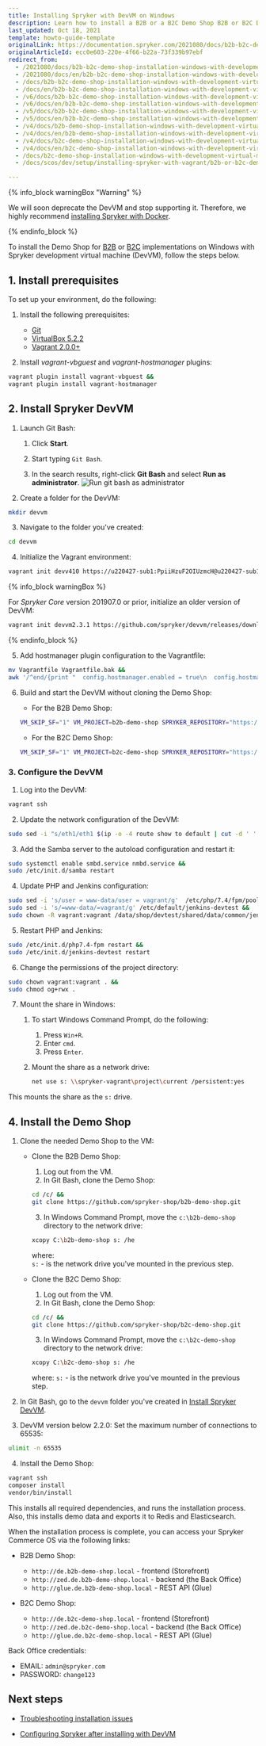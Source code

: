 ```yaml
---
title: Installing Spryker with DevVM on Windows
description: Learn how to install a B2B or a B2C Demo Shop B2B or B2C Demo Shop on Windows, with Development Virtual Machine
last_updated: Oct 18, 2021
template: howto-guide-template
originalLink: https://documentation.spryker.com/2021080/docs/b2b-b2c-demo-shop-installation-windows-with-development-virtual-machine
originalArticleId: ecc0e603-220e-4f66-b22a-73f339b97ebf
redirect_from:
  - /2021080/docs/b2b-b2c-demo-shop-installation-windows-with-development-virtual-machine
  - /2021080/docs/en/b2b-b2c-demo-shop-installation-windows-with-development-virtual-machine
  - /docs/b2b-b2c-demo-shop-installation-windows-with-development-virtual-machine
  - /docs/en/b2b-b2c-demo-shop-installation-windows-with-development-virtual-machine
  - /v6/docs/b2b-b2c-demo-shop-installation-windows-with-development-virtual-machine
  - /v6/docs/en/b2b-b2c-demo-shop-installation-windows-with-development-virtual-machine
  - /v5/docs/b2b-b2c-demo-shop-installation-windows-with-development-virtual-machine
  - /v5/docs/en/b2b-b2c-demo-shop-installation-windows-with-development-virtual-machine
  - /v4/docs/b2b-demo-shop-installation-windows-with-development-virtual-machine
  - /v4/docs/en/b2b-demo-shop-installation-windows-with-development-virtual-machine
  - /v4/docs/b2c-demo-shop-installation-windows-with-development-virtual-machine
  - /v4/docs/en/b2c-demo-shop-installation-windows-with-development-virtual-machine
  - /docs/b2c-demo-shop-installation-windows-with-development-virtual-machine
  - /docs/scos/dev/setup/installing-spryker-with-vagrant/b2b-or-b2c-demo-shop-installation-windows-with-development-virtual-machine.html

---
```


{% info_block warningBox "Warning" %}

We will soon deprecate the DevVM and stop supporting it. Therefore, we highly recommend [installing Spryker with Docker](/docs/scos/dev/setup/installing-spryker-with-docker/installing-spryker-with-docker.html).

{% endinfo_block %}

To install the Demo Shop for [B2B](/docs/scos/user/intro-to-spryker/b2b-suite.html) or [B2C](/docs/scos/user/intro-to-spryker/b2c-suite.html) implementations on Windows with Spryker development virtual machine (DevVM), follow the steps below.

## 1. Install prerequisites

To set up your environment, do the following:

1. Install the following prerequisites:

    * [Git](https://git-scm.com/book/en/v2/Getting-Started-Installing-Git)
    * [VirtualBox 5.2.2](https://www.virtualbox.org/wiki/Download_Old_Builds_5_2)
    * [Vagrant 2.0.0+](https://www.vagrantup.com/downloads.html)

2. Install *vagrant-vbguest* and *vagrant-hostmanager* plugins:

```bash
vagrant plugin install vagrant-vbguest &&
vagrant plugin install vagrant-hostmanager
```

## 2. Install Spryker DevVM

1. Launch Git Bash:

    1. Click **Start**.

    2. Start typing `Git Bash`.

    3. In the search results, right-click **Git Bash** and select **Run as administrator**.
![Run git bash as administrator](https://spryker.s3.eu-central-1.amazonaws.com/docs/Developer+Guide/Installation/B2B+Demo+Shop+Installation+Guide/run-git-bash-as-administrator.png)

2. Create a folder for the DevVM:

```bash
mkdir devvm
```

3. Navigate to the folder you've created:

```bash
cd devvm				
```

4. Initialize the Vagrant environment:

```bash
vagrant init devv410 https://u220427-sub1:PpiiHzuF2OIUzmcH@u220427-sub1.your-storagebox.de/devvm_v4.1.0.box
```

{% info_block warningBox %}

For _Spryker Core_ version 201907.0 or prior, initialize an older version of DevVM:

```bash
vagrant init devvm2.3.1 https://github.com/spryker/devvm/releases/download/v2.3.1/spryker-devvm.box
```

{% endinfo_block %}

5. Add hostmanager plugin configuration to the Vagrantfile:

```bash
mv Vagrantfile Vagrantfile.bak &&
awk '/^end/{print "  config.hostmanager.enabled = true\n  config.hostmanager.manage_host = true"}1' Vagrantfile.bak &gt; Vagrantfile
```

6. Build and start the DevVM without cloning the Demo Shop:

    * For the B2B Demo Shop:

    ```bash
    VM_SKIP_SF="1" VM_PROJECT=b2b-demo-shop SPRYKER_REPOSITORY="https://github.com/spryker-shop/b2b-demo-shop.git" vagrant up
    ```

    * For the B2C Demo Shop:

    ```bash
    VM_SKIP_SF="1" VM_PROJECT=b2c-demo-shop SPRYKER_REPOSITORY="https://github.com/spryker-shop/b2c-demo-shop.git" vagrant up
    ```

### 3. Configure the DevVM

1. Log into the DevVM:

```bash
vagrant ssh
```

2. Update the network configuration of the DevVM:

```bash
sudo sed -i "s/eth1/eth1 $(ip -o -4 route show to default | cut -d ' ' -f 5)/g; s/create mask = 0775/create mask = 0777/g; s/directory mask = 0775/directory mask = 0777\n  force user = vagrant\n  force group = vagrant/g"  /etc/samba/smb.conf
```

3. Add the Samba server to the autoload configuration and restart it:

```bash
sudo systemctl enable smbd.service nmbd.service &&
sudo /etc/init.d/samba restart
```

4. Update PHP and Jenkins configuration:

```bash
sudo sed -i 's/user = www-data/user = vagrant/g'  /etc/php/7.4/fpm/pool.d/*.conf &&
sudo sed -i 's/=www-data/=vagrant/g' /etc/default/jenkins-devtest &&
sudo chown -R vagrant:vagrant /data/shop/devtest/shared/data/common/jenkins
```

5. Restart PHP and Jenkins:

```bash
sudo /etc/init.d/php7.4-fpm restart &&
sudo /etc/init.d/jenkins-devtest restart
```

6. Change the permissions of the project directory:

```bash
sudo chown vagrant:vagrant . &&
sudo chmod og+rwx .
```

7. Mount the share in Windows:

    1. To start Windows Command Prompt, do the following:
        1. Press `Win+R`.
        2. Enter `cmd`.
        3. Press `Enter`.

    2. Mount the share as a network drive:

       ```bash
       net use s: \\spryker-vagrant\project\current /persistent:yes
       ```

This mounts the share as the `s:` drive.


## 4. Install the Demo Shop

1. Clone the needed Demo Shop to the VM:

    * Clone the B2B Demo Shop:

        1. Log out from the VM.
        2. In Git Bash, clone the Demo Shop:

        ```bash
        cd /c/ &&
        git clone https://github.com/spryker-shop/b2b-demo-shop.git
        ```

        3. In Windows Command Prompt, move the `c:\b2b-demo-shop` directory to the network drive:

        ```bash
        xcopy C:\b2b-demo-shop s: /he
        ```
        where:    
          `s:` - is the network drive you've mounted in the previous step.

    * Clone the B2C Demo Shop:
        1. Log out from the VM.
        2. In Git Bash, clone the Demo Shop:
        
        ```bash
        cd /c/ &&
        git clone https://github.com/spryker-shop/b2c-demo-shop.git
        ```

        3. In Windows Command Prompt, move the `c:\b2c-demo-shop` directory to the network drive:
        
        ```bash
        xcopy C:\b2c-demo-shop s: /he
        ```
        where:
          `s:` - is the network drive you've mounted in the previous step.


2. In Git Bash, go to the `devvm` folder you've created in [Install Spryker DevVM](#install-spryker-devvm).

3. DevVM version below 2.2.0: Set the maximum number of connections to 65535:

```bash
ulimit -n 65535
```

4. Install the Demo Shop:

```bash
vagrant ssh
composer install
vendor/bin/install
```

This installs all required dependencies, and runs the installation process. Also, this installs demo data and exports it to Redis and Elasticsearch.

When the installation process is complete, you can access your Spryker Commerce OS via the following links:

* B2B Demo Shop:

    * `http://de.b2b-demo-shop.local` - frontend (Storefront)
    * `http://zed.de.b2b-demo-shop.local` - backend (the Back Office)
    * `http://glue.de.b2b-demo-shop.local` - REST API (Glue)

* B2C Demo Shop:

    * `http://de.b2c-demo-shop.local` - frontend (Storefront)
    * `http://zed.de.b2c-demo-shop.local` - backend (the Back Office)
    * `http://glue.de.b2c-demo-shop.local` - REST API (Glue)

Back Office credentials:

* EMAIL: `admin@spryker.com`
* PASSWORD: `change123`

## Next steps

* [Troubleshooting installation issues](/docs/scos/dev/troubleshooting/troubleshooting-spryker-in-vagrant-issues/troubleshooting-spryker-in-vagrant-installation-issues.html)

* [Configuring Spryker after installing with DevVM](/docs/scos/dev/setup/installing-spryker-with-development-virtual-machine/configuring-spryker-with-devvm/configuring-spryker-after-installing-with-devvm.html)
